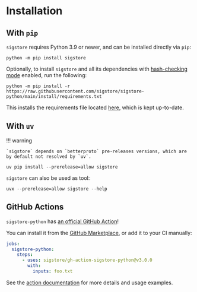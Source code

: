 # Installation

## With `pip`

`sigstore` requires Python 3.9 or newer, and can be installed directly via `pip`:

```console
python -m pip install sigstore
```

Optionally, to install `sigstore` and all its dependencies with [hash-checking mode](https://pip.pypa.io/en/stable/topics/secure-installs/#hash-checking-mode) enabled, run the following:

```console
python -m pip install -r https://raw.githubusercontent.com/sigstore/sigstore-python/main/install/requirements.txt
```

This installs the requirements file located [here](https://github.com/sigstore/sigstore-python/blob/main/install/requirements.txt), which is kept up-to-date.

## With `uv`

!!! warning
    
    `sigstore` depends on `betterproto` pre-releases versions, which are by default not resolved by `uv`.

```console
uv pip install --prerelease=allow sigstore
```

`sigstore` can also be used as tool:

```console
uvx --prerelease=allow sigstore --help
```

## GitHub Actions

`sigstore-python` has [an official GitHub Action](https://github.com/sigstore/gh-action-sigstore-python)!

You can install it from the [GitHub Marketplace](https://github.com/marketplace/actions/gh-action-sigstore-python), or
add it to your CI manually:

```yaml
jobs:
  sigstore-python:
    steps:
      - uses: sigstore/gh-action-sigstore-python@v3.0.0
        with:
          inputs: foo.txt
```

See the [action documentation](https://github.com/sigstore/gh-action-sigstore-python/blob/main/README.md) for more details and usage examples.